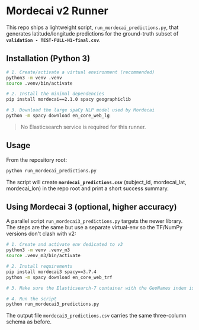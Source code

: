 # Mordecai v2 Runner

This repo ships a lightweight script, `run_mordecai_predictions.py`, that generates latitude/longitude predictions for the ground-truth subset of **`validation - TEST-FULL-H1-final.csv`**.

## Installation (Python 3)

```bash
# 1. Create/activate a virtual environment (recommended)
python3 -m venv .venv
source .venv/bin/activate

# 2. Install the minimal dependencies
pip install mordecai==2.1.0 spacy geographiclib

# 3. Download the large spaCy NLP model used by Mordecai
python -m spacy download en_core_web_lg
```

> No Elasticsearch service is required for this runner.

## Usage

From the repository root:

```bash
python run_mordecai_predictions.py
```

The script will create **`mordecai_predictions.csv`** (subject_id, mordecai_lat, mordecai_lon) in the repo root and print a short success summary.

## Using Mordecai 3 (optional, higher accuracy)

A parallel script `run_mordecai3_predictions.py` targets the newer library.
The steps are the same but use a separate virtual-env so the TF/NumPy
versions don't clash with v2:

```bash
# 1. Create and activate env dedicated to v3
python3 -m venv .venv_m3
source .venv_m3/bin/activate

# 2. Install requirements
pip install mordecai3 spacy==3.7.4
python -m spacy download en_core_web_trf

# 3. Make sure the Elasticsearch-7 container with the GeoNames index is running (see above).

# 4. Run the script
python run_mordecai3_predictions.py
```

The output file `mordecai3_predictions.csv` carries the same three-column
schema as before. 